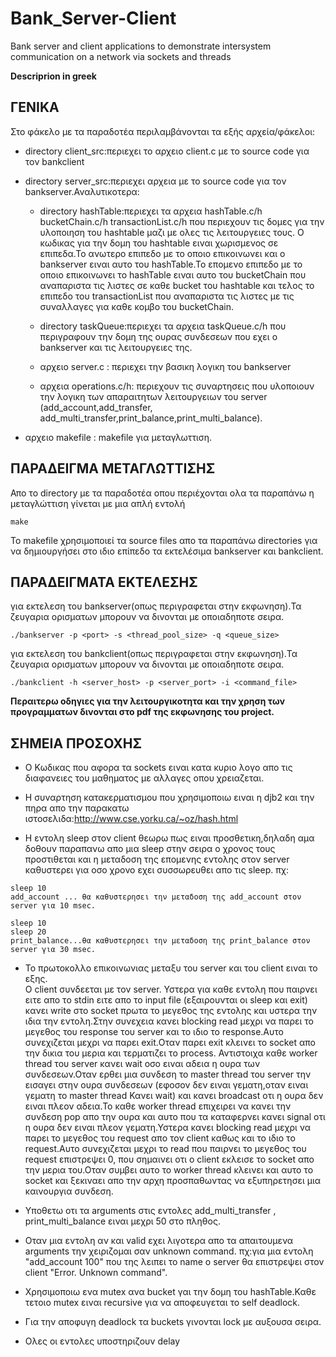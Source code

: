# Bank_Server-Client
Bank server and client applications to demonstrate intersystem communication on a network via sockets and threads  

**Descriprion in greek**

## ΓΕΝΙΚΑ
Στο φάκελο με τα παραδοτέα   περιλαμβάνονται τα εξής αρχεία/φάκελοι:
- directory client_src:περιεχει το αρχειο client.c με το source code για τον bankclient

- directory server_src:περιεχει αρχεια με το source code για τον bankserver.Αναλυτικοτερα:
	- directory hashTable:περιεχει τα αρχεια hashTable.c/h bucketChain.c/h
	transactionList.c/h που περιεχουν τις δομες για την υλοποιηση του hashtable
	μαζι με ολες τις λειτουργειες τους.
	O κωδικας για την δομη του hashtable ειναι χωρισμενος σε επιπεδα.Το ανωτερο 
	επιπεδο με το οποιο επικοινωνει και ο bankserver ειναι αυτο του hashTable.To
	επομενο επιπεδο με το οποιο επικοινωνει το hashTable ειναι αυτο του 
	bucketChain που αναπαριστα τις λιστες σε καθε bucket του hashtable 
	και τελος το επιπεδο του transactionList που αναπαριστα τις λιστες με τις 
	συναλλαγες για καθε κομβο του bucketChain.

	- directory taskQueue:περιεχει τα αρχεια taskQueue.c/h που περιγραφουν την 
	δομη της ουρας συνδεσεων που εχει ο bankserver και τις λειτουργειες της.

	- αρχειο server.c : περιεχει την βασικη λογικη του bankserver

	- αρχεια operations.c/h: περιεχουν τις συναρτησεις που υλοποιουν την λογικη 
	των απαραιτητων λειτουργειων του server (add_account,add_transfer,
	add_multi_transfer,print_balance,print_multi_balance).

- αρχειο makefile : makefile για μεταγλωττιση.


## ΠΑΡΑΔΕΙΓΜΑ ΜΕΤΑΓΛΩΤΤΙΣΗΣ
Απο το directory με τα παραδοτέα οπου περιέχονται ολα τα παραπάνω η μεταγλώττιση γίνεται με μια απλή εντολή
~~~
make
~~~
Το makefile χρησιμοποιεί τα source files απο τα παραπάνω directories για να δημιουργήσει στο ιδιο επίπεδο  τα εκτελέσιμα bankserver και bankclient.


## ΠΑΡΑΔΕΙΓΜΑΤΑ ΕΚΤΕΛΕΣΗΣ
για εκτελεση του bankserver(οπως περιγραφεται στην εκφωνηση).Τα ζευγαρια ορισματων μπορουν να δινονται με οποιαδηποτε σειρα.
~~~
./bankserver -p <port> -s <thread_pool_size> -q <queue_size>
~~~

για εκτελεση του bankclient(οπως περιγραφεται στην εκφωνηση).Τα ζευγαρια ορισματων μπορουν να δινονται με οποιαδηποτε σειρα.
~~~
./bankclient -h <server_host> -p <server_port> -i <command_file>
~~~
**Περαιτερω οδηγιες για την λειτουργικοτητα και την χρηση των προγραμματων δινονται στο pdf της εκφωνησης του project.**

## ΣΗΜΕΙΑ ΠΡΟΣΟΧΗΣ
- Ο Κωδικας που αφορα τα sockets ειναι κατα κυριο λογο απο τις διαφανειες του μαθηματος με αλλαγες οπου χρειαζεται.

- Η συναρτηση κατακερματισμου που χρησιμοποιω ειναι η djb2 και την πηρα απο την παρακατω ιστοσελιδα:http://www.cse.yorku.ca/~oz/hash.html

- Η εντολη sleep στον client θεωρω πως ειναι προσθετικη,δηλαδη αμα δοθουν παραπανω απο μια sleep στην σειρα ο χρονος τους προστιθεται και η 
μεταδοση της επομενης εντολης  στον server καθυστερει για οσο χρονο εχει συσσωρευθει απο τις sleep.
πχ:
~~~
sleep 10  
add_account ... θα καθυστερησει την μεταδοση της add_account στον server για 10 msec.  
~~~
~~~
sleep 10  
sleep 20  
print_balance...θα καθυστερησει την μεταδοση της print_balance στον server για 30 msec.  
~~~

- Το πρωτοκολλο επικοινωνιας μεταξυ του server και του client ειναι το εξης.  
Ο client συνδεεται με τον server.
Υστερα για καθε εντολη που παιρνει ειτε απο το stdin ειτε  απο το input file (εξαιρουνται οι sleep και exit)
κανει write στο socket πρωτα το μεγεθος της εντολης και υστερα την ιδια την εντολη.Στην συνεχεια κανει blocking
read μεχρι να παρει το μεγεθος του response του server και το ιδιο το response.Αυτο συνεχιζεται μεχρι να παρει
exit.Οταν παρει exit κλεινει το socket απο την δικια του μερια και τερματιζει το process.
Αντιστοιχα καθε worker thread του server κανει wait οσο ειναι αδεια η ουρα των συνδεσεων.Οταν ερθει μια συνδεση 
το master thread του server την εισαγει στην ουρα συνδεσεων (εφοσον δεν ειναι γεματη,οταν ειναι γεματη το master thread Κανει wait)
και κανει broadcast οτι η ουρα δεν ειναι πλεον αδεια.Το καθε worker thread επιχειρει να κανει την συνδεση pop απο την ουρα
και αυτο που τα καταφερνει κανει signal οτι η ουρα δεν ειναι πλεον γεματη.Υστερα κανει blocking read μεχρι να παρει το μεγεθος 
του request απο τον client καθως και το ιδιο το request.Αυτο συνεχιζεται μεχρι το read που παιρνει το μεγεθος του request επιστρεψει 0,
που σημαινει οτι ο client εκλεισε το socket απο την μερια του.Οταν συμβει αυτο το worker thread κλεινει και αυτο το socket και
ξεκιναει απο την αρχη προσπαθωντας να εξυπηρετησει μια καινουργια συνδεση.


- Υποθετω οτι τα arguments στις εντολες add_multi_transfer , print_multi_balance ειναι μεχρι 50 στο πληθος.

- Οταν μια εντολη αν και valid εχει λιγοτερα απο τα απαιτουμενα arguments την χειριζομαι σαν unknown command.
πχ:για μια εντολη "add_account 100" που της λειπει το name o server θα επιστρεψει στον client "Error. Unknown command".

- Χρησιμοποιω ενα mutex ανα bucket γαι την δομη του hashTable.Καθε τετοιο mutex ειναι recursive για να αποφευγεται το self deadlock.

- Για την αποφυγη deadlock  τα buckets γινονται lock με αυξουσα σειρα.

- Ολες οι εντολες υποστηριζουν delay


